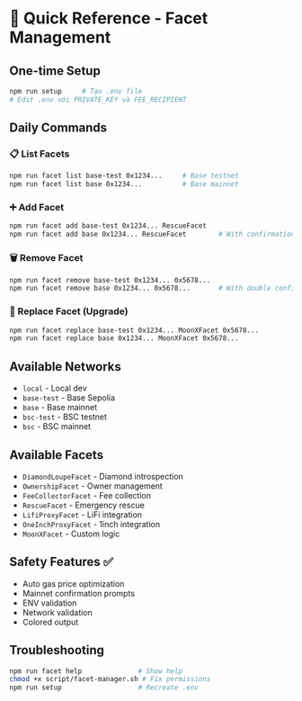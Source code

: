 # 🚀 Quick Reference - Facet Management

## One-time Setup
```bash
npm run setup     # Tạo .env file
# Edit .env với PRIVATE_KEY và FEE_RECIPIENT
```

## Daily Commands

### 📋 List Facets
```bash
npm run facet list base-test 0x1234...     # Base testnet
npm run facet list base 0x1234...          # Base mainnet
```

### ➕ Add Facet  
```bash
npm run facet add base-test 0x1234... RescueFacet
npm run facet add base 0x1234... RescueFacet        # With confirmation
```

### 🗑️ Remove Facet
```bash
npm run facet remove base-test 0x1234... 0x5678...
npm run facet remove base 0x1234... 0x5678...       # With double confirmation
```

### 🔄 Replace Facet (Upgrade)
```bash
npm run facet replace base-test 0x1234... MoonXFacet 0x5678...
npm run facet replace base 0x1234... MoonXFacet 0x5678...
```

## Available Networks
- `local` - Local dev
- `base-test` - Base Sepolia  
- `base` - Base mainnet
- `bsc-test` - BSC testnet
- `bsc` - BSC mainnet

## Available Facets
- `DiamondLoupeFacet` - Diamond introspection
- `OwnershipFacet` - Owner management
- `FeeCollectorFacet` - Fee collection  
- `RescueFacet` - Emergency rescue
- `LifiProxyFacet` - LiFi integration
- `OneInchProxyFacet` - 1inch integration
- `MoonXFacet` - Custom logic

## Safety Features ✅
- Auto gas price optimization
- Mainnet confirmation prompts  
- ENV validation
- Network validation
- Colored output

## Troubleshooting
```bash
npm run facet help              # Show help
chmod +x script/facet-manager.sh # Fix permissions
npm run setup                   # Recreate .env
``` 
